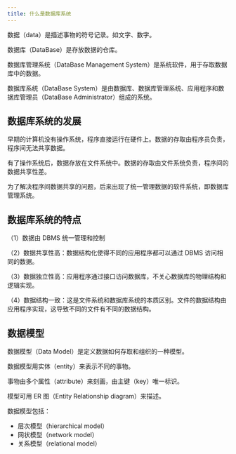```yaml
---
title: 什么是数据库系统
---
```


数据（data）是描述事物的符号记录。如文字、数字。

数据库（DataBase）是存放数据的仓库。

数据库管理系统（DataBase Management System）是系统软件，用于存取数据库中的数据。

数据库系统（DataBase System）是由数据库、数据库管理系统、应用程序和数据库管理员（DataBase Administrator）组成的系统。

## 数据库系统的发展

早期的计算机没有操作系统，程序直接运行在硬件上。数据的存取由程序员负责，程序间无法共享数据。

有了操作系统后，数据存放在文件系统中。数据的存取由文件系统负责，程序间的数据共享性差。

为了解决程序间数据共享的问题，后来出现了统一管理数据的软件系统，即数据库管理系统。

## 数据库系统的特点

（1）数据由 DBMS 统一管理和控制

（2）数据共享性高：数据结构化使得不同的应用程序都可以通过 DBMS 访问相同的数据。

（3）数据独立性高：应用程序通过接口访问数据库，不关心数据库的物理结构和逻辑实现。

（4）数据结构一致：这是文件系统和数据库系统的本质区别。文件的数据结构由应用程序实现，这导致不同的文件有不同的数据结构。

## 数据模型

数据模型（Data Model）是定义数据如何存取和组织的一种模型。

数据模型用实体（entity）来表示不同的事物。

事物由多个属性（attribute）来刻画，由主键（key）唯一标识。

模型可用 ER 图（Entity Relationship diagram）来描述。

数据模型包括：

- 层次模型（hierarchical model）
- 网状模型（network model）
- 关系模型（relational model）